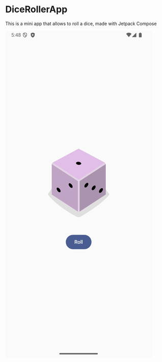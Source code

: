 # DiceRollerApp
This is a mini app that allows to roll a dice, made with Jetpack Compose

![This is how the UI looks](/app/src/main/res/drawable/dicerollerapp.png)